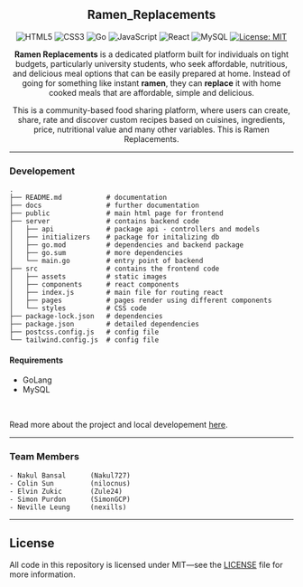 <div align = "center">

## Ramen_Replacements

![HTML5](https://img.shields.io/badge/html5-%23E34F26.svg?style=for-the-badge&logo=html5&logoColor=white)
![CSS3](https://img.shields.io/badge/css3-%231572B6.svg?style=for-the-badge&logo=css3&logoColor=white)
![Go](https://img.shields.io/badge/go-%2300ADD8.svg?style=for-the-badge&logo=go&logoColor=white)
![JavaScript](https://img.shields.io/badge/javascript-%23323330.svg?style=for-the-badge&logo=javascript&logoColor=%23F7DF1E)
![React](https://img.shields.io/badge/react-%2320232a.svg?style=for-the-badge&logo=react&logoColor=%2361DAFB)
![MySQL](https://img.shields.io/badge/mysql-%2300f.svg?style=for-the-badge&logo=mysql&logoColor=white)
[![License: MIT](https://img.shields.io/github/license/Ileriayo/markdown-badges?style=for-the-badge)](https://opensource.org/licenses/MIT)

**Ramen Replacements** is a dedicated platform built for individuals on tight budgets, particularly university students, who seek affordable, nutritious, and delicious meal options that can be easily prepared at home. Instead of going for something like instant **ramen**, they can **replace** it with home cooked meals that are affordable, simple and delicious. 

This is a community-based food sharing platform, where users can create, share, rate and discover custom recipes based on cuisines, ingredients, price, nutritional value and many other variables. This is Ramen Replacements.

</div>

---

### Developement

```
.
├── README.md           # documentation
├── docs                # further documentation
├── public              # main html page for frontend
├── server              # contains backend code
│   ├── api             # package api - controllers and models
│   ├── initializers    # package for initalizing db
│   ├── go.mod          # dependencies and backend package
│   ├── go.sum          # more dependencies
│   └── main.go         # entry point of backend
├── src                 # contains the frontend code
│   ├── assets          # static images
│   ├── components      # react components
│   ├── index.js        # main file for routing react
│   ├── pages           # pages render using different components
│   └── styles          # CSS code
├── package-lock.json   # dependencies
├── package.json        # detailed dependencies
├── postcss.config.js   # config file
└── tailwind.config.js  # config file
```

#### Requirements

- GoLang
- MySQL

</br>

Read more about the project and local developement [here](./docs/).

---

### Team Members
```
- Nakul Bansal      (Nakul727)
- Colin Sun         (nilocnus)                    
- Elvin Zukic       (Zule24)
- Simon Purdon      (SimonGCP)
- Neville Leung     (nexills)
```

---
## License

All code in this repository is licensed under MIT—see the [LICENSE](LICENSE) file for more information.
